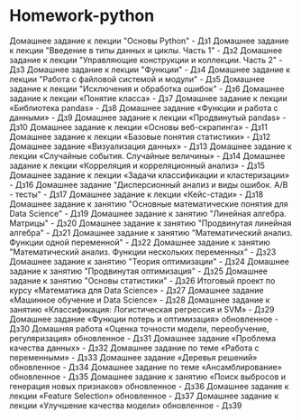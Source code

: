 # Homework-python
Домашнее задание к лекции "Основы Python" - Дз1
Домашнее задание к лекции "Введение в типы данных и циклы. Часть 1" - Дз2
Домашнее задание к лекции "Управляющие конструкции и коллекции. Часть 2" - Дз3
Домашнее задание к лекции "Функции" - Дз4
Домашнее задание к лекции "Работа с файловой системой и модули" - Дз5
Домашнее задание к лекции "Исключения и обработка ошибок" - Дз6
Домашнее задание к лекции «Понятие класса» - Дз7
Домашнее задание к лекции «Библиотека pandas» - Дз8
Домашнее задание «Функции и работа с данными» - Дз9
Домашнее задание к лекции «Продвинутый pandas» - Дз10
Домашнее задание к лекции «Основы веб-скрапинга» - Дз11
Домашнее задание к лекции «Базовые понятия статистики» - Дз12
Домашнее задание «Визуализация данных» - Дз13
Домашнее задание к лекции «Случайные события. Случайные величины» - Дз14
Домашнее задание к лекции «Корреляция и корреляционный анализ» - Дз15
Домашнее задание к лекции «Задачи классификации и кластеризации» - Дз16
Домашнее задание "Дисперсионный анализ и виды ошибок. А/В - тесты" - Дз17
Домашнее задание к лекции «Кейс-стади» - Дз18
Домашнее задание к занятию "Основные математические понятия для Data Science" - Дз19
Домашнее задание к занятию "Линейная алгебра. Матрицы" - Дз20
Домашнее задание к занятию "Продвинутая линейная алгебра" - Дз21
Домашнее задание к занятию "Математический анализ. Функции одной переменной" - Дз22
Домашнее задание к занятию "Математический анализ. Функции нескольких переменных" - Дз23
Домашнее задание к занятию "Теория оптимизации" - Дз24
Домашнее задание к занятию "Продвинутая оптимизация" - Дз25
Домашнее задание к занятию "Основы статистики" - Дз26
Итоговый проект по курсу «Математика для Data Science» - Дз27
Домашнее задание «Машинное обучение и Data Science» - Дз28
Домашнее задание к занятию «Классификация: Логистическая регрессия и SVM» - Дз29
Домашнее задание «Функции потерь и оптимизация» обновленное - Дз30
Домашняя работа «Оценка точности модели, переобучение, регуляризация» обновленное - Дз31
Домашнее задание «Проблема качества данных» - Дз32
Домашнее задание по теме «Работа с переменными» - Дз33
Домашнее задание «Деревья решений» обновленное - Дз34
Домашнее задание по теме «Ансамблирование» обновленное - Дз35
Домашнее задание к занятию «Поиск выбросов и генерация новых признаков» обновленное - Дз36
Домашнее задание к лекции «Feature Selection» обновленное - Дз37
Домашнее задание к лекции «Улучшение качества модели» обновленное - Дз39
